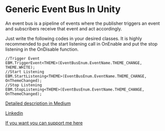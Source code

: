 # Generic Event Bus In Unity

An event bus is a pipeline of events where the publisher triggers an event and subscribers receive that event and act accordingly.

Just write the following codes in your desired classes. It is highly recommended to put the start listening call in OnEnable and put the stop listening in the OnDisable function.

```
//Trigger Event
EBM.TriggerEvent<THEME>(EventBusEnum.EventName.THEME_CHANGE, THEME.WHITE);
//Start Listening 
EBM.StartListening<THEME>(EventBusEnum.EventName.THEME_CHANGE, OnThemeChanged);
//Stop Listening 
EBM.StopListening<THEME>(EventBusEnum.EventName.THEME_CHANGE, OnThemeChanged);
```

[Detailed description in Medium](https://habibur-rahman-ovie.medium.com/generic-event-bus-in-unity-7e8a35dffcce)

[Linkedin](https://www.linkedin.com/in/habibur-rahman-32547b109/)

[If you want you can support me here](patreon.com/CaptainNemo288)
